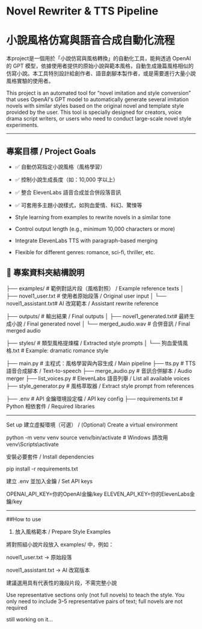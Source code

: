 
# Novel Rewriter & TTS Pipeline  
# 小說風格仿寫與語音合成自動化流程

本project是一個用於「小說仿寫與風格轉換」的自動化工具，能夠透過 OpenAI 的 GPT 模型，依據使用者提供的原始小說與範本風格，自動生成幾篇風格相似的仿寫小說。本工具特別設計給創作者、語音劇腳本製作者，或是需要進行大量小說風格實驗的使用者。

This project is an automated tool for “novel imitation and style conversion” that uses OpenAI's GPT model to automatically generate several imitation novels with similar styles based on the original novel and template style provided by the user. This tool is specially designed for creators, voice drama script writers, or users who need to conduct large-scale novel style experiments.

---
## 專案目標 / Project Goals

- ✅ 自動仿寫指定小說風格（風格學習）
- ✅ 控制小說生成長度（如：10,000 字以上）
- ✅ 整合 ElevenLabs 語音合成並合併段落音訊
- ✅ 可套用多主題小說樣式，如狗血愛情、科幻、驚悚等

- Style learning from examples to rewrite novels in a similar tone  
- Control output length (e.g., minimum 10,000 characters or more)  
- Integrate ElevenLabs TTS with paragraph-based merging  
- Flexible for different genres: romance, sci-fi, thriller, etc.


## 📁 專案資料夾結構說明
├── examples/               # 範例對話片段（風格對照） / Example reference texts
│   ├── novel1_user.txt     # 使用者原始段落 / Original user input
│   └── novel1_assistant.txt# AI 改寫範本 / Assistant rewrite reference

├── outputs/                # 輸出結果 / Final outputs
│   ├── novel1_generated.txt# 最終生成小說 / Final generated novel
│   └── merged_audio.wav    # 合併音訊 / Final merged audio

├── styles/                 # 類型風格提煉檔 / Extracted style prompts
│   └── 狗血愛情風格.txt     # Example: dramatic romance style

├── main.py                 # 主程式：風格學習與內容生成 / Main pipeline
├── tts.py                  # TTS 語音合成腳本 / Text-to-speech
├── merge_audio.py          # 音訊合併腳本 / Audio merger
├── list_voices.py          # ElevenLabs 語音列舉 / List all available voices
├── style_generator.py      # 風格萃取器 / Extract style prompt from references

├── .env                    # API 金鑰環境設定檔 / API key config
├── requirements.txt        # Python 相依套件 / Required libraries

--------

Set up
建立虛擬環境（可選） / (Optional) Create a virtual environment

python -m venv venv
source venv/bin/activate  # Windows 請改用 venv\Scripts\activate


安裝必要套件 / Install dependencies

pip install -r requirements.txt


建立 .env 並加入金鑰 / Set API keys

OPENAI_API_KEY=你的OpenAI金鑰/key
ELEVEN_API_KEY=你的ElevenLabs金鑰/key

---

##How to use
1. 放入風格範本 / Prepare Style Examples

將對照組小說片段放入 examples/ 中，例如：

novel1_user.txt → 原始段落

novel1_assistant.txt → AI 改寫版本

建議選用具有代表性的幾段片段，不需完整小說

Use representative sections only (not full novels) to teach the style.
You only need to include 3–5 representative pairs of text; full novels are not required


still working on it...
